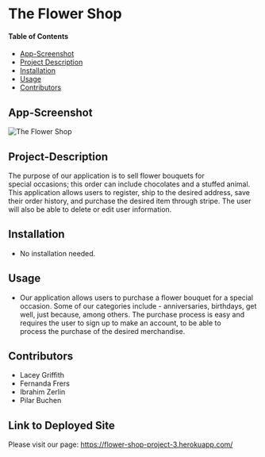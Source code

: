 # The Flower Shop

#### Table of Contents
* [App-Screenshot](#App-Screenshot)
* [Project Description](#Project-Description)
* [Installation](#Installation)
* [Usage](#Usage)
* [Contributors](#Contributors)

 ## App-Screenshot

  ![The Flower Shop](https://i.ibb.co/q7KcfBX/flowershop.png)

## Project-Description
The purpose of our application is to sell flower bouquets for special occasions; this order can include chocolates and a stuffed animal. This application allows users to register, ship to the desired address, save their order history, and purchase the desired item through stripe. The user will also be able to delete or edit user information. 

## Installation
* No installation needed.

## Usage
* Our application allows users to purchase a flower bouquet for a special occasion. Some of our categories include - anniversaries, birthdays, get well, just because, among others. The purchase process is easy and requires the user to sign up to make an account, to be able to process the purchase of the desired merchandise. 

## Contributors
* Lacey Griffith 
* Fernanda Frers
* Ibrahim Zerlin
* Pilar Buchen

## Link to Deployed Site

Please visit our page: https://flower-shop-project-3.herokuapp.com/
